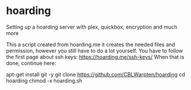 # hoarding
Setting up a hoarding server with plex, quickbox, encryption and much more

This a script created from hoarding.me
it creates the needed files and permission, however you still have to do a lot yourself. 
You have to follow the first page about ssh keys: https://hoarding.me/ssh-keys/
When that is done, continue here: 

apt-get install git -y
git clone https://github.com/CBLWarpten/hoarding
cd hoarding
chmod -x hoarding.sh



